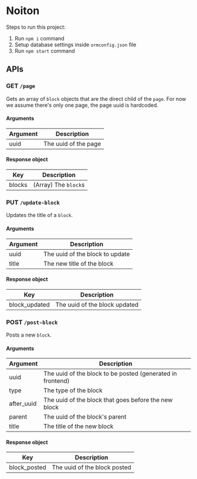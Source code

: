 # Noiton

Steps to run this project:
1. Run `npm i` command
2. Setup database settings inside `ormconfig.json` file
3. Run `npm start` command

## APIs
### GET `/page`

Gets an array of `block` objects that are the direct child of the `page`.
For now we assume there's only one page, the page uuid is hardcoded.

#### Arguments

| Argument | Description                                       |
|----------|---------------------------------------------------|
| uuid | The uuid of the page |

#### Response object

| Key        | Description                          |
|------------|--------------------------------------|
| blocks | (Array) The `block`s            |


### PUT `/update-block`

Updates the title of a `block`.

#### Arguments

| Argument | Description                                       |
|----------|---------------------------------------------------|
| uuid | The uuid of the block to update |
| title | The new title of the block |

#### Response object

| Key        | Description                          |
|------------|--------------------------------------|
| block_updated | The uuid of the block updated  |


### POST `/post-block`

Posts a new `block`.

#### Arguments

| Argument | Description                                       |
|----------|---------------------------------------------------|
| uuid | The uuid of the block to be posted (generated in frontend) |
| type | The type of the block |
| after_uuid | The uuid of the block that goes before the new block |
| parent | The uuid of the block's parent |
| title | The title of the new block |

#### Response object

| Key        | Description                          |
|------------|--------------------------------------|
| block_posted | The uuid of the block posted  |







